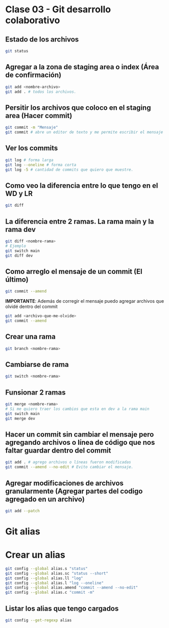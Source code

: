 # Clase 03 - Git desarrollo colaborativo

## Estado de los archivos

```sh
git status
```

## Agregar a la zona de staging area o index (Área de confirmación)

```sh
git add <nombre-archivo>
git add . # todos los archivos.
```

## Persitir los archivos que coloco en el staging area (Hacer commit)

```sh
git commit -m "Mensaje"
git commit # abre un editor de texto y me permite escribir el mensaje
``` 

## Ver los commits

```sh
git log # forma larga
git log --oneline # forma corta
git log -5 # cantidad de commits que quiero que muestre.
```

## Como veo la diferencia entre lo que tengo en el WD y LR

```sh
git diff
```

## La diferencia entre 2 ramas. La rama main y la rama dev

```sh
git diff <nombre-rama>
# Ejemplo
git switch main
git diff dev
```

## Como arreglo el mensaje de un commit (El último)

```sh
git commit --amend 
```

**IMPORTANTE**: Además de corregir el mensaje puedo agregar archivos que olvidé dentro del commit

```sh
git add <archivo-que-me-olvide>
git commit --amend 
```

## Crear una rama

```sh
git branch <nombre-rama>
```

## Cambiarse de rama

```sh
git switch <nombre-rama>
```

## Funsionar 2 ramas

```sh
git merge <nombre-rama>
# Si me quiero traer los cambios que esta en dev a la rama main
git switch main
git merge dev
```

## Hacer un commit sin cambiar el mensaje pero agregando archivos o línea de código que nos faltar guardar dentro del commit

```sh
git add . # agrego archivos o líneas fueron modificadas
git commit --amend --no-edit # Evito cambiar el mensaje.
```

## Agregar modificaciones de archivos granularmente (Agregar partes del codigo agregado en un archivo)

```sh
git add --patch
```

# Git alias

# Crear un alias

```sh
git config --global alias.s "status"
git config --global alias.sc "status --short"
git config --global alias.ll "log"
git config --global alias.l "log --oneline"
git config --global alias.amend "commit --amend --no-edit"
git config --global alias.c "commit -m"
```

## Listar los alias que tengo cargados

```sh
git config --get-regexp alias
``` 

